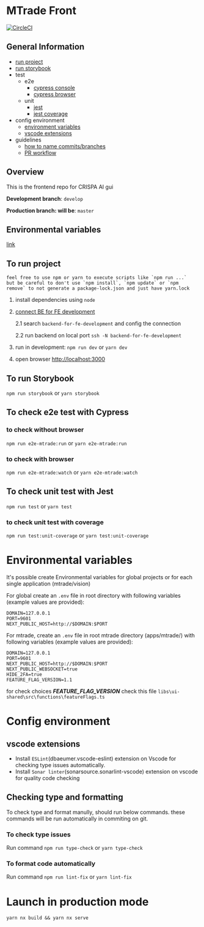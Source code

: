 # MTrade Front

[![CircleCI](https://circleci.com/gh/Cicada-Technologies-Inc/mtrade-frontend-cicada/tree/develop.svg?style=svg&circle-token=b57158d70eb9bc50fad75c4e9f62a53fd6e32d92)](https://circleci.com/gh/Cicada-Technologies-Inc/mtrade-frontend-cicada/tree/develop)

## General Information

- [run project](#to-run-project)
- [run storybook](#to-run-storybook)
- test
  - e2e
    - [cypress console](#to-check-without-browser)
    - [cypress browser](#to-check-with-browser)
  - unit
    - [jest](#to-check-unit-test-with-jest)
    - [jest coverage](#to-check-unit-test-with-coverage)
- config environment
  - [environment variables](#environment-variables)
  - [vscode extensions](#vscode-extensions)
- guidelines
  - [how to name commits/branches](https://www.notion.so/mtrade/How-to-name-branches-and-commits-49e1c7cd5f8f4a9cbc54124254e0ec0e)
  - [PR workflow](https://www.notion.so/mtrade/How-to-work-with-PR-s-bbef12ef701a40f18af2147eb8e6544f#5c410c9821e140868585c3dd6cec0900)

## Overview

This is the frontend repo for CRISPA AI gui 

**Development branch**: `develop`

**Production branch: will be**: `master`

## Environmental variables

[link](#environment-variables)

## To run project

```
feel free to use npm or yarn to execute scripts like `npm run ...`
but be careful to don't use `npm install`, `npm update` or `npm remove` to not generate a package-lock.json and just have yarn.lock
```

1. install dependencies using `node`
2. [connect BE for FE development](https://www.notion.so/mtrade/Connecting-to-Design-QA-and-FE-development-remote-environments-76ce9aefc40346b98e1af3d8e355d408)

   2.1 search `backend-for-fe-development` and config the connection

   2.2 run backend on local port `ssh -N backend-for-fe-development`

3. run in development: `npm run dev` or `yarn dev`
4. open browser [http://localhost:3000](http://localhost:3000`)

## To run Storybook

`npm run storybook` or `yarn storybook`

## To check e2e test with Cypress

### to check without browser

`npm run e2e-mtrade:run` or `yarn e2e-mtrade:run`

### to check with browser

`npm run e2e-mtrade:watch` or `yarn e2e-mtrade:watch`

## To check unit test with Jest

`npm run test` or `yarn test`

### to check unit test with coverage

`npm run test:unit-coverage` or `yarn test:unit-coverage`

# Environmental variables

It's possible create Environmental variables for global projects or for each single application (mtrade/vision)

For global create an `.env` file in root directory with following variables (example values are provided):

```
DOMAIN=127.0.0.1
PORT=9601
NEXT_PUBLIC_HOST=http://$DOMAIN:$PORT

```

For mtrade, create an `.env` file in root mtrade directory (apps/mtrade/) with following variables (example values are provided):

```
DOMAIN=127.0.0.1
PORT=9601
NEXT_PUBLIC_HOST=http://$DOMAIN:$PORT
NEXT_PUBLIC_WEBSOCKET=true
HIDE_2FA=true
FEATURE_FLAG_VERSION=1.1
```

for check choices **_FEATURE_FLAG_VERSION_** check this file `libs\ui-shared\src\functions\featureFlags.ts`

# Config environment

## vscode extensions

- Install `ESLint`(dbaeumer.vscode-eslint) extension on Vscode for checking type issues automatically.
- Install `Sonar linter`(sonarsource.sonarlint-vscode) extension on vscode for quality code checking

## Checking type and formatting

To check type and format manully, should run below commands.
these commands will be run automatically in commiting on git.

### To check type issues

Run command `npm run type-check` or `yarn type-check`

### To format code automatically

Run command `npm run lint-fix` or `yarn lint-fix`

# Launch in production mode

```
yarn nx build && yarn nx serve
```